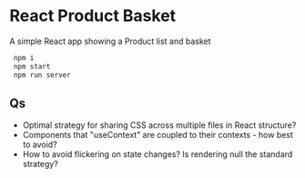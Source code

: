 # React Product Basket

A simple React app showing a Product list and basket

```javascript
 npm i
 npm start
 npm run server
```

## Qs

- Optimal strategy for sharing CSS across multiple files in React structure?
- Components that "useContext" are coupled to their contexts - how best to avoid?
- How to avoid flickering on state changes? Is rendering null the standard strategy?
